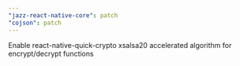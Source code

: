 ```yaml
---
"jazz-react-native-core": patch
"cojson": patch
---
```


Enable react-native-quick-crypto xsalsa20 accelerated algorithm for encrypt/decrypt functions
